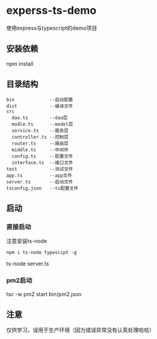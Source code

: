 # experss-ts-demo

使用express与typescript的demo项目

## 安装依赖
npm install

## 目录结构
```
bin             --启动配置
dist            --编译文件
src
  dao.ts        --dao层
  modle.ts      --model层
  service.ts    --服务层
  controller.ts --控制层
  router.ts     --路由层
  middle.ts     --中间件
  config.ts     --配置文件
  interface.ts  --接口文件
test            --测试文件
app.ts          --app文件
server.ts       --启动文件
tsconfig.json   --ts配置文件
```
## 启动

### 直接启动
注意安装ts-node
```npm
npm i ts-node typescipt -g
```
ts-node server.ts 

### pm2启动
tsc -w
pm2 start bin/pm2.json

## 注意
仅供学习，误用于生产环境（因为错误异常没有认真处理哈哈）
